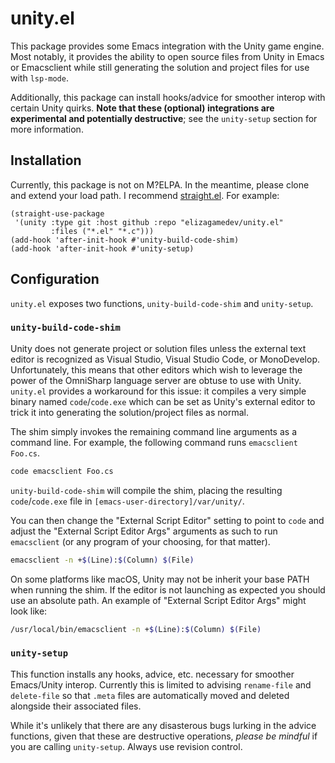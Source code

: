 # unity.el

This package provides some Emacs integration with the Unity game engine. Most
notably, it provides the ability to open source files from Unity in Emacs or
Emacsclient while still generating the solution and project files for use with
`lsp-mode`.

Additionally, this package can install hooks/advice for smoother interop with
certain Unity quirks. **Note that these (optional) integrations are experimental
and potentially destructive**; see the `unity-setup` section for more
information.

## Installation

Currently, this package is not on M?ELPA. In the meantime, please clone and
extend your load path. I recommend
[straight.el](https://github.com/raxod502/straight.el). For example:

```elisp
(straight-use-package
 '(unity :type git :host github :repo "elizagamedev/unity.el"
         :files ("*.el" "*.c")))
(add-hook 'after-init-hook #'unity-build-code-shim)
(add-hook 'after-init-hook #'unity-setup)
```

## Configuration

`unity.el` exposes two functions, `unity-build-code-shim` and `unity-setup`.

### `unity-build-code-shim`

Unity does not generate project or solution files unless the external text
editor is recognized as Visual Studio, Visual Studio Code, or MonoDevelop.
Unfortunately, this means that other editors which wish to leverage the power of
the OmniSharp language server are obtuse to use with Unity. `unity.el` provides
a workaround for this issue: it compiles a very simple binary named
`code`/`code.exe` which can be set as Unity's external editor to trick it into
generating the solution/project files as normal.

The shim simply invokes the remaining command line arguments as a command line.
For example, the following command runs `emacsclient Foo.cs`.

```sh
code emacsclient Foo.cs
```

`unity-build-code-shim` will compile the shim, placing the resulting
`code`/`code.exe` file in `[emacs-user-directory]/var/unity/`.

You can then change the "External Script Editor" setting to point to `code` and
adjust the "External Script Editor Args" arguments as such to run `emacsclient`
(or any program of your choosing, for that matter).

```sh
emacsclient -n +$(Line):$(Column) $(File)
```

On some platforms like macOS, Unity may not be inherit your base PATH when
running the shim. If the editor is not launching as expected you should use an
absolute path. An example of "External Script Editor Args" might look like:

```sh
/usr/local/bin/emacsclient -n +$(Line):$(Column) $(File)
```

### `unity-setup`

This function installs any hooks, advice, etc. necessary for smoother
Emacs/Unity interop. Currently this is limited to advising `rename-file` and
`delete-file` so that `.meta` files are automatically moved and deleted
alongside their associated files.

While it's unlikely that there are any disasterous bugs lurking in the advice
functions, given that these are destructive operations, *please be mindful* if
you are calling `unity-setup`. Always use revision control.
